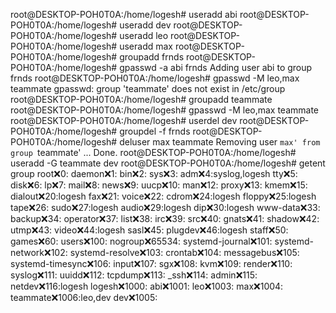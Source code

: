root@DESKTOP-POH0T0A:/home/logesh# useradd abi
root@DESKTOP-POH0T0A:/home/logesh# useradd dev
root@DESKTOP-POH0T0A:/home/logesh# useradd leo
root@DESKTOP-POH0T0A:/home/logesh# useradd max
root@DESKTOP-POH0T0A:/home/logesh# groupadd frnds
root@DESKTOP-POH0T0A:/home/logesh# gpasswd -a abi frnds
Adding user abi to group frnds
root@DESKTOP-POH0T0A:/home/logesh# gpasswd -M leo,max teammate
gpasswd: group 'teammate' does not exist in /etc/group
root@DESKTOP-POH0T0A:/home/logesh# groupadd teammate
root@DESKTOP-POH0T0A:/home/logesh# gpasswd -M leo,max teammate
root@DESKTOP-POH0T0A:/home/logesh# userdel dev
root@DESKTOP-POH0T0A:/home/logesh# groupdel -f frnds
root@DESKTOP-POH0T0A:/home/logesh# deluser max teammate
Removing user `max' from group `teammate' ...
Done.
root@DESKTOP-POH0T0A:/home/logesh# useradd -G teammate dev
root@DESKTOP-POH0T0A:/home/logesh# getent group
root:x:0:
daemon:x:1:
bin:x:2:
sys:x:3:
adm:x:4:syslog,logesh
tty:x:5:
disk:x:6:
lp:x:7:
mail:x:8:
news:x:9:
uucp:x:10:
man:x:12:
proxy:x:13:
kmem:x:15:
dialout:x:20:logesh
fax:x:21:
voice:x:22:
cdrom:x:24:logesh
floppy:x:25:logesh
tape:x:26:
sudo:x:27:logesh
audio:x:29:logesh
dip:x:30:logesh
www-data:x:33:
backup:x:34:
operator:x:37:
list:x:38:
irc:x:39:
src:x:40:
gnats:x:41:
shadow:x:42:
utmp:x:43:
video:x:44:logesh
sasl:x:45:
plugdev:x:46:logesh
staff:x:50:
games:x:60:
users:x:100:
nogroup:x:65534:
systemd-journal:x:101:
systemd-network:x:102:
systemd-resolve:x:103:
crontab:x:104:
messagebus:x:105:
systemd-timesync:x:106:
input:x:107:
sgx:x:108:
kvm:x:109:
render:x:110:
syslog:x:111:
uuidd:x:112:
tcpdump:x:113:
_ssh:x:114:
admin:x:115:
netdev:x:116:logesh
logesh:x:1000:
abi:x:1001:
leo:x:1003:
max:x:1004:
teammate:x:1006:leo,dev
dev:x:1005:
